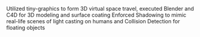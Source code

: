Utilized tiny-graphics to form 3D virtual space travel, executed Blender and C4D for 3D modeling and surface coating 
Enforced Shadowing to mimic real-life scenes of light casting on humans and Collision Detection for floating objects
